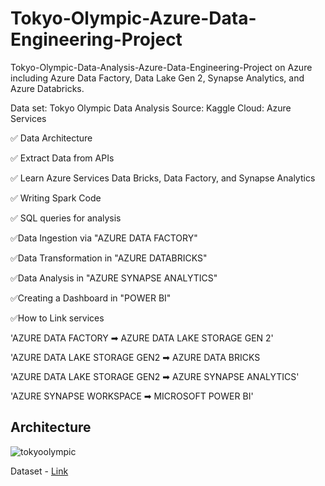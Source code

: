 # Tokyo-Olympic-Azure-Data-Engineering-Project
Tokyo-Olympic-Data-Analysis-Azure-Data-Engineering-Project on Azure including Azure Data Factory, Data Lake Gen 2, Synapse Analytics, and Azure Databricks.

Data set: Tokyo Olympic Data Analysis
Source: Kaggle
Cloud: Azure Services

✅ Data Architecture

✅ Extract Data from APIs

✅ Learn Azure Services Data Bricks, Data Factory, and Synapse Analytics

✅ Writing Spark Code

✅ SQL queries for analysis

✅Data Ingestion via "AZURE DATA FACTORY"

✅Data Transformation in "AZURE DATABRICKS"

✅Data Analysis in "AZURE SYNAPSE ANALYTICS"

✅Creating a Dashboard in "POWER BI"

✅How to Link services

'AZURE DATA FACTORY ➡ AZURE DATA LAKE STORAGE GEN 2'

'AZURE DATA LAKE STORAGE GEN2 ➡ AZURE DATA BRICKS

'AZURE DATA LAKE STORAGE GEN2 ➡ AZURE SYNAPSE ANALYTICS'

'AZURE SYNAPSE WORKSPACE ➡ MICROSOFT POWER BI'

## Architecture
![tokyoolympic](https://github.com/SajalJainatwork/Tokyo-Olympic-Azure-Data-Engineering-Project/assets/106689439/712523f0-6d52-4d5a-a5dd-bc38d20fe222)


Dataset - [Link](https://www.kaggle.com/datasets/arjunprasadsarkhel/2021-olympics-in-tokyo)

